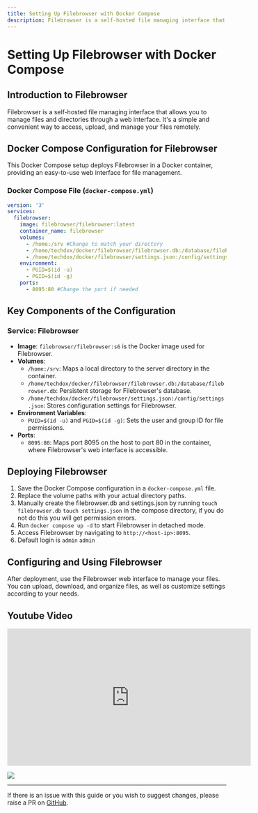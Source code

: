 ```yaml
---
title: Setting Up Filebrowser with Docker Compose
description: Filebrowser is a self-hosted file managing interface that allows you to manage files and directories through a web interface. It's a simple and convenient way to access, upload, and manage your files remotely.
---
```



# Setting Up Filebrowser with Docker Compose

## Introduction to Filebrowser

Filebrowser is a self-hosted file managing interface that allows you to manage files and directories through a web interface. It's a simple and convenient way to access, upload, and manage your files remotely.

## Docker Compose Configuration for Filebrowser

This Docker Compose setup deploys Filebrowser in a Docker container, providing an easy-to-use web interface for file management.

### Docker Compose File (`docker-compose.yml`)

```yaml
version: '3'
services:
  filebrowser:
    image: filebrowser/filebrowser:latest
    container_name: filebrowser
    volumes:
      - /home:/srv #Change to match your directory
      - /home/techdox/docker/filebrowser/filebrowser.db:/database/filebrowser.db #Change to match your directory
      - /home/techdox/docker/filebrowser/settings.json:/config/settings.json #Change to match your directory
    environment:
      - PUID=$(id -u)
      - PGID=$(id -g)
    ports:
      - 8095:80 #Change the port if needed
```

## Key Components of the Configuration
### Service: Filebrowser
- **Image**: `filebrowser/filebrowser:s6` is the Docker image used for Filebrowser.
- **Volumes**: 
  - `/home:/srv`: Maps a local directory to the server directory in the container.
  - `/home/techdox/docker/filebrowser/filebrowser.db:/database/filebrowser.db`: Persistent storage for Filebrowser's database.
  - `/home/techdox/docker/filebrowser/settings.json:/config/settings.json`: Stores configuration settings for Filebrowser.
- **Environment Variables**: 
  - `PUID=$(id -u)` and `PGID=$(id -g)`: Sets the user and group ID for file permissions.
- **Ports**: 
  - `8095:80`: Maps port 8095 on the host to port 80 in the container, where Filebrowser's web interface is accessible.

## Deploying Filebrowser

1. Save the Docker Compose configuration in a `docker-compose.yml` file.
2. Replace the volume paths with your actual directory paths.
3. Manually create the filebrowser.db and settings.json by running `touch filebrowser.db` `touch settings.json` in the compose directory, if you do not do this you will get permission errors.
3. Run `docker compose up -d` to start Filebrowser in detached mode.
4. Access Filebrowser by navigating to `http://<host-ip>:8095`.
5. Default login is `admin` `admin`
## Configuring and Using Filebrowser

After deployment, use the Filebrowser web interface to manage your files. You can upload, download, and organize files, as well as customize settings according to your needs.


## Youtube Video

<iframe width="560" height="315" src="https://www.youtube.com/embed/V6kHXWKwzn8?si=Fq1n_uyzK24v9VVx" title="YouTube video player" frameborder="0" allow="accelerometer; autoplay; clipboard-write; encrypted-media; gyroscope; picture-in-picture; web-share" allowfullscreen></iframe>

<a href="https://www.buymeacoffee.com/techdox"><img src="https://img.buymeacoffee.com/button-api/?text=Buy me a cup of tea&emoji=🍵&slug=techdox&button_colour=FFDD00&font_colour=000000&font_family=Cookie&outline_colour=000000&coffee_colour=ffffff" /></a>


---

If there is an issue with this guide or you wish to suggest changes, please raise a PR on [GitHub](https://github.com/Techdox/techdox-docs).
